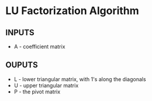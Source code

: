 # LU Factorization Algorithm

## INPUTS
* A - coefficient matrix

## OUPUTS
* L - lower triangular matrix, with 1's along the diagonals
* U - upper triangular matrix
* P - the pivot matrix
